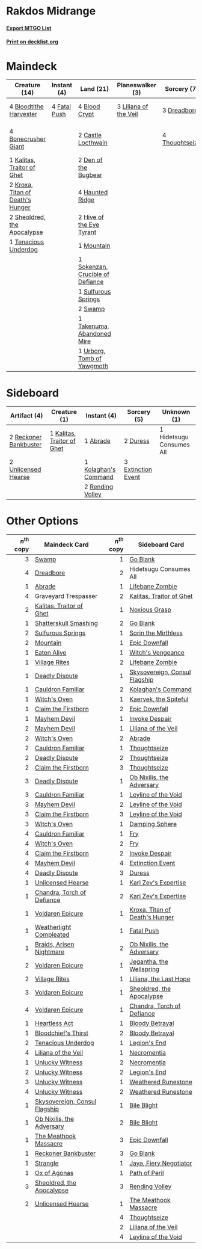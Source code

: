 # Rakdos Midrange

#### [Export MTGO List](../collection/Rakdos%20Midrange/Rakdos%20Midrange.txt)
#### [Print on decklist.org](http://decklist.org/?deckmain=4%09Blightstep%20Pathway%0A4%09Blood%20Crypt%0A4%09Bloodtithe%20Harvester%0A4%09Bonecrusher%20Giant%0A2%09Castle%20Locthwain%0A2%09Den%20of%20the%20Bugbear%0A3%09Dreadbore%0A4%09Fable%20of%20the%20Mirror-Breaker%0A4%09Fatal%20Push%0A3%09Graveyard%20Trespasser%0A4%09Haunted%20Ridge%0A2%09Hive%20of%20the%20Eye%20Tyrant%0A1%09Kalitas,%20Traitor%20of%20Ghet%0A2%09Kroxa,%20Titan%20of%20Death's%20Hunger%0A3%09Liliana%20of%20the%20Veil%0A1%09Mountain%0A2%09Sheoldred,%20the%20Apocalypse%0A1%09Sokenzan,%20Crucible%20of%20Defiance%0A1%09Sulfurous%20Springs%0A2%09Swamp%0A1%09Takenuma,%20Abandoned%20Mire%0A1%09Tenacious%20Underdog%0A4%09Thoughtseize%0A1%09Urborg,%20Tomb%20of%20Yawgmoth&deckside=1%09Abrade%0A2%09Duress%0A3%09Extinction%20Event%0A1%09Hidetsugu%20Consumes%20All%0A1%09Kalitas,%20Traitor%20of%20Ghet%0A1%09Kolaghan's%20Command%0A2%09Reckoner%20Bankbuster%0A2%09Rending%20Volley%0A2%09Unlicensed%20Hearse)
# Maindeck

|                                               Creature (14)                                               |                                      Instant (4)                                      |                                                 Land (21)                                                 |                                        Planeswalker (3)                                        |                                       Sorcery (7)                                       |        Unknown (11)         |
|-----------------------------------------------------------------------------------------------------------|---------------------------------------------------------------------------------------|-----------------------------------------------------------------------------------------------------------|------------------------------------------------------------------------------------------------|-----------------------------------------------------------------------------------------|-----------------------------|
|4 [Bloodtithe Harvester](http://gatherer.wizards.com/Pages/Card/Details.aspx?multiverseid=541102)          |4 [Fatal Push](http://gatherer.wizards.com/Pages/Card/Details.aspx?multiverseid=423724)|4 [Blood Crypt](http://gatherer.wizards.com/Pages/Card/Details.aspx?multiverseid=97102)                    |3 [Liliana of the Veil](http://gatherer.wizards.com/Pages/Card/Details.aspx?multiverseid=235597)|3 [Dreadbore](http://gatherer.wizards.com/Pages/Card/Details.aspx?multiverseid=430622)   |4 Blightstep Pathway         |
|4 [Bonecrusher Giant](http://gatherer.wizards.com/Pages/Card/Details.aspx?multiverseid=473077)             |                                                                                       |2 [Castle Locthwain](http://gatherer.wizards.com/Pages/Card/Details.aspx?multiverseid=473203)              |                                                                                                |4 [Thoughtseize](http://gatherer.wizards.com/Pages/Card/Details.aspx?multiverseid=438676)|4 Fable of the Mirror-Breaker|
|1 [Kalitas, Traitor of Ghet](http://gatherer.wizards.com/Pages/Card/Details.aspx?multiverseid=407596)      |                                                                                       |2 [Den of the Bugbear](http://gatherer.wizards.com/Pages/Card/Details.aspx?multiverseid=527541)            |                                                                                                |                                                                                         |3 Graveyard Trespasser       |
|2 [Kroxa, Titan of Death's Hunger](http://gatherer.wizards.com/Pages/Card/Details.aspx?multiverseid=476472)|                                                                                       |4 [Haunted Ridge](http://gatherer.wizards.com/Pages/Card/Details.aspx?multiverseid=535061)                 |                                                                                                |                                                                                         |                             |
|2 [Sheoldred, the Apocalypse](http://gatherer.wizards.com/Pages/Card/Details.aspx?multiverseid=574587)     |                                                                                       |2 [Hive of the Eye Tyrant](http://gatherer.wizards.com/Pages/Card/Details.aspx?multiverseid=527545)        |                                                                                                |                                                                                         |                             |
|1 [Tenacious Underdog](http://gatherer.wizards.com/Pages/Card/Details.aspx?multiverseid=555298)            |                                                                                       |1 [Mountain](http://gatherer.wizards.com/Pages/Card/Details.aspx?multiverseid=439859)                      |                                                                                                |                                                                                         |                             |
|                                                                                                           |                                                                                       |1 [Sokenzan, Crucible of Defiance](http://gatherer.wizards.com/Pages/Card/Details.aspx?multiverseid=548589)|                                                                                                |                                                                                         |                             |
|                                                                                                           |                                                                                       |1 [Sulfurous Springs](http://gatherer.wizards.com/Pages/Card/Details.aspx?multiverseid=129751)             |                                                                                                |                                                                                         |                             |
|                                                                                                           |                                                                                       |2 [Swamp](http://gatherer.wizards.com/Pages/Card/Details.aspx?multiverseid=439858)                         |                                                                                                |                                                                                         |                             |
|                                                                                                           |                                                                                       |1 [Takenuma, Abandoned Mire](http://gatherer.wizards.com/Pages/Card/Details.aspx?multiverseid=548591)      |                                                                                                |                                                                                         |                             |
|                                                                                                           |                                                                                       |1 [Urborg, Tomb of Yawgmoth](http://gatherer.wizards.com/Pages/Card/Details.aspx?multiverseid=383425)      |                                                                                                |                                                                                         |                             |


# Sideboard

|                                          Artifact (4)                                          |                                            Creature (1)                                             |                                          Instant (4)                                          |                                         Sorcery (5)                                         |      Unknown (1)       |
|------------------------------------------------------------------------------------------------|-----------------------------------------------------------------------------------------------------|-----------------------------------------------------------------------------------------------|---------------------------------------------------------------------------------------------|------------------------|
|2 [Reckoner Bankbuster](http://gatherer.wizards.com/Pages/Card/Details.aspx?multiverseid=548568)|1 [Kalitas, Traitor of Ghet](http://gatherer.wizards.com/Pages/Card/Details.aspx?multiverseid=407596)|1 [Abrade](http://gatherer.wizards.com/Pages/Card/Details.aspx?multiverseid=430772)            |2 [Duress](http://gatherer.wizards.com/Pages/Card/Details.aspx?multiverseid=14557)           |1 Hidetsugu Consumes All|
|2 [Unlicensed Hearse](http://gatherer.wizards.com/Pages/Card/Details.aspx?multiverseid=555447)  |                                                                                                     |1 [Kolaghan's Command](http://gatherer.wizards.com/Pages/Card/Details.aspx?multiverseid=394613)|3 [Extinction Event](http://gatherer.wizards.com/Pages/Card/Details.aspx?multiverseid=479608)|                        |
|                                                                                                |                                                                                                     |2 [Rending Volley](http://gatherer.wizards.com/Pages/Card/Details.aspx?multiverseid=394663)    |                                                                                             |                        |


# Other Options

|*n*<sup>th</sup> copy|                                             Maindeck Card                                              |*n*<sup>th</sup> copy|                                             Sideboard Card                                              |
|--------------------:|--------------------------------------------------------------------------------------------------------|--------------------:|---------------------------------------------------------------------------------------------------------|
|                    3|[Swamp](http://gatherer.wizards.com/Pages/Card/Details.aspx?multiverseid=439858)                        |                    1|[Go Blank](http://gatherer.wizards.com/Pages/Card/Details.aspx?multiverseid=513549)                      |
|                    4|[Dreadbore](http://gatherer.wizards.com/Pages/Card/Details.aspx?multiverseid=430622)                    |                    2|Hidetsugu Consumes All                                                                                   |
|                    1|[Abrade](http://gatherer.wizards.com/Pages/Card/Details.aspx?multiverseid=430772)                       |                    1|[Lifebane Zombie](http://gatherer.wizards.com/Pages/Card/Details.aspx?multiverseid=370723)               |
|                    4|Graveyard Trespasser                                                                                    |                    2|[Kalitas, Traitor of Ghet](http://gatherer.wizards.com/Pages/Card/Details.aspx?multiverseid=407596)      |
|                    2|[Kalitas, Traitor of Ghet](http://gatherer.wizards.com/Pages/Card/Details.aspx?multiverseid=407596)     |                    1|[Noxious Grasp](http://gatherer.wizards.com/Pages/Card/Details.aspx?multiverseid=466864)                 |
|                    1|[Shatterskull Smashing](http://gatherer.wizards.com/Pages/Card/Details.aspx?multiverseid=491802)        |                    2|[Go Blank](http://gatherer.wizards.com/Pages/Card/Details.aspx?multiverseid=513549)                      |
|                    2|[Sulfurous Springs](http://gatherer.wizards.com/Pages/Card/Details.aspx?multiverseid=129751)            |                    1|[Sorin the Mirthless](http://gatherer.wizards.com/Pages/Card/Details.aspx?multiverseid=540983)           |
|                    2|[Mountain](http://gatherer.wizards.com/Pages/Card/Details.aspx?multiverseid=439859)                     |                    1|[Epic Downfall](http://gatherer.wizards.com/Pages/Card/Details.aspx?multiverseid=473047)                 |
|                    1|[Eaten Alive](http://gatherer.wizards.com/Pages/Card/Details.aspx?multiverseid=534869)                  |                    1|[Witch's Vengeance](http://gatherer.wizards.com/Pages/Card/Details.aspx?multiverseid=473073)             |
|                    1|[Village Rites](http://gatherer.wizards.com/Pages/Card/Details.aspx?multiverseid=485449)                |                    2|[Lifebane Zombie](http://gatherer.wizards.com/Pages/Card/Details.aspx?multiverseid=370723)               |
|                    1|[Deadly Dispute](http://gatherer.wizards.com/Pages/Card/Details.aspx?multiverseid=527381)               |                    1|[Skysovereign, Consul Flagship](http://gatherer.wizards.com/Pages/Card/Details.aspx?multiverseid=417807) |
|                    1|[Cauldron Familiar](http://gatherer.wizards.com/Pages/Card/Details.aspx?multiverseid=473043)            |                    2|[Kolaghan's Command](http://gatherer.wizards.com/Pages/Card/Details.aspx?multiverseid=394613)            |
|                    1|[Witch's Oven](http://gatherer.wizards.com/Pages/Card/Details.aspx?multiverseid=473199)                 |                    1|[Kaervek, the Spiteful](http://gatherer.wizards.com/Pages/Card/Details.aspx?multiverseid=485429)         |
|                    1|[Claim the Firstborn](http://gatherer.wizards.com/Pages/Card/Details.aspx?multiverseid=473080)          |                    2|[Epic Downfall](http://gatherer.wizards.com/Pages/Card/Details.aspx?multiverseid=473047)                 |
|                    1|[Mayhem Devil](http://gatherer.wizards.com/Pages/Card/Details.aspx?multiverseid=461131)                 |                    1|[Invoke Despair](http://gatherer.wizards.com/Pages/Card/Details.aspx?multiverseid=548399)                |
|                    2|[Mayhem Devil](http://gatherer.wizards.com/Pages/Card/Details.aspx?multiverseid=461131)                 |                    1|[Liliana of the Veil](http://gatherer.wizards.com/Pages/Card/Details.aspx?multiverseid=235597)           |
|                    2|[Witch's Oven](http://gatherer.wizards.com/Pages/Card/Details.aspx?multiverseid=473199)                 |                    2|[Abrade](http://gatherer.wizards.com/Pages/Card/Details.aspx?multiverseid=430772)                        |
|                    2|[Cauldron Familiar](http://gatherer.wizards.com/Pages/Card/Details.aspx?multiverseid=473043)            |                    1|[Thoughtseize](http://gatherer.wizards.com/Pages/Card/Details.aspx?multiverseid=438676)                  |
|                    2|[Deadly Dispute](http://gatherer.wizards.com/Pages/Card/Details.aspx?multiverseid=527381)               |                    2|[Thoughtseize](http://gatherer.wizards.com/Pages/Card/Details.aspx?multiverseid=438676)                  |
|                    2|[Claim the Firstborn](http://gatherer.wizards.com/Pages/Card/Details.aspx?multiverseid=473080)          |                    3|[Thoughtseize](http://gatherer.wizards.com/Pages/Card/Details.aspx?multiverseid=438676)                  |
|                    3|[Deadly Dispute](http://gatherer.wizards.com/Pages/Card/Details.aspx?multiverseid=527381)               |                    1|[Ob Nixilis, the Adversary](http://gatherer.wizards.com/Pages/Card/Details.aspx?multiverseid=555407)     |
|                    3|[Cauldron Familiar](http://gatherer.wizards.com/Pages/Card/Details.aspx?multiverseid=473043)            |                    1|[Leyline of the Void](http://gatherer.wizards.com/Pages/Card/Details.aspx?multiverseid=107682)           |
|                    3|[Mayhem Devil](http://gatherer.wizards.com/Pages/Card/Details.aspx?multiverseid=461131)                 |                    2|[Leyline of the Void](http://gatherer.wizards.com/Pages/Card/Details.aspx?multiverseid=107682)           |
|                    3|[Claim the Firstborn](http://gatherer.wizards.com/Pages/Card/Details.aspx?multiverseid=473080)          |                    3|[Leyline of the Void](http://gatherer.wizards.com/Pages/Card/Details.aspx?multiverseid=107682)           |
|                    3|[Witch's Oven](http://gatherer.wizards.com/Pages/Card/Details.aspx?multiverseid=473199)                 |                    1|[Damping Sphere](http://gatherer.wizards.com/Pages/Card/Details.aspx?multiverseid=443101)                |
|                    4|[Cauldron Familiar](http://gatherer.wizards.com/Pages/Card/Details.aspx?multiverseid=473043)            |                    1|[Fry](http://gatherer.wizards.com/Pages/Card/Details.aspx?multiverseid=466894)                           |
|                    4|[Witch's Oven](http://gatherer.wizards.com/Pages/Card/Details.aspx?multiverseid=473199)                 |                    2|[Fry](http://gatherer.wizards.com/Pages/Card/Details.aspx?multiverseid=466894)                           |
|                    4|[Claim the Firstborn](http://gatherer.wizards.com/Pages/Card/Details.aspx?multiverseid=473080)          |                    2|[Invoke Despair](http://gatherer.wizards.com/Pages/Card/Details.aspx?multiverseid=548399)                |
|                    4|[Mayhem Devil](http://gatherer.wizards.com/Pages/Card/Details.aspx?multiverseid=461131)                 |                    4|[Extinction Event](http://gatherer.wizards.com/Pages/Card/Details.aspx?multiverseid=479608)              |
|                    4|[Deadly Dispute](http://gatherer.wizards.com/Pages/Card/Details.aspx?multiverseid=527381)               |                    3|[Duress](http://gatherer.wizards.com/Pages/Card/Details.aspx?multiverseid=14557)                         |
|                    1|[Unlicensed Hearse](http://gatherer.wizards.com/Pages/Card/Details.aspx?multiverseid=555447)            |                    1|[Kari Zev's Expertise](http://gatherer.wizards.com/Pages/Card/Details.aspx?multiverseid=423755)          |
|                    1|[Chandra, Torch of Defiance](http://gatherer.wizards.com/Pages/Card/Details.aspx?multiverseid=417683)   |                    2|[Kari Zev's Expertise](http://gatherer.wizards.com/Pages/Card/Details.aspx?multiverseid=423755)          |
|                    1|[Voldaren Epicure](http://gatherer.wizards.com/Pages/Card/Details.aspx?multiverseid=541041)             |                    1|[Kroxa, Titan of Death's Hunger](http://gatherer.wizards.com/Pages/Card/Details.aspx?multiverseid=476472)|
|                    1|[Weatherlight Compleated](http://gatherer.wizards.com/Pages/Card/Details.aspx?multiverseid=574722)      |                    1|[Fatal Push](http://gatherer.wizards.com/Pages/Card/Details.aspx?multiverseid=423724)                    |
|                    1|[Braids, Arisen Nightmare](http://gatherer.wizards.com/Pages/Card/Details.aspx?multiverseid=574564)     |                    2|[Ob Nixilis, the Adversary](http://gatherer.wizards.com/Pages/Card/Details.aspx?multiverseid=555407)     |
|                    2|[Voldaren Epicure](http://gatherer.wizards.com/Pages/Card/Details.aspx?multiverseid=541041)             |                    1|[Jegantha, the Wellspring](http://gatherer.wizards.com/Pages/Card/Details.aspx?multiverseid=479742)      |
|                    2|[Village Rites](http://gatherer.wizards.com/Pages/Card/Details.aspx?multiverseid=485449)                |                    1|[Liliana, the Last Hope](http://gatherer.wizards.com/Pages/Card/Details.aspx?multiverseid=414388)        |
|                    3|[Voldaren Epicure](http://gatherer.wizards.com/Pages/Card/Details.aspx?multiverseid=541041)             |                    1|[Sheoldred, the Apocalypse](http://gatherer.wizards.com/Pages/Card/Details.aspx?multiverseid=574587)     |
|                    4|[Voldaren Epicure](http://gatherer.wizards.com/Pages/Card/Details.aspx?multiverseid=541041)             |                    1|[Chandra, Torch of Defiance](http://gatherer.wizards.com/Pages/Card/Details.aspx?multiverseid=417683)    |
|                    1|[Heartless Act](http://gatherer.wizards.com/Pages/Card/Details.aspx?multiverseid=479611)                |                    1|[Bloody Betrayal](http://gatherer.wizards.com/Pages/Card/Details.aspx?multiverseid=541002)               |
|                    1|[Bloodchief's Thirst](http://gatherer.wizards.com/Pages/Card/Details.aspx?multiverseid=491729)          |                    2|[Bloody Betrayal](http://gatherer.wizards.com/Pages/Card/Details.aspx?multiverseid=541002)               |
|                    2|[Tenacious Underdog](http://gatherer.wizards.com/Pages/Card/Details.aspx?multiverseid=555298)           |                    1|[Legion's End](http://gatherer.wizards.com/Pages/Card/Details.aspx?multiverseid=466860)                  |
|                    4|[Liliana of the Veil](http://gatherer.wizards.com/Pages/Card/Details.aspx?multiverseid=235597)          |                    1|[Necromentia](http://gatherer.wizards.com/Pages/Card/Details.aspx?multiverseid=485439)                   |
|                    1|[Unlucky Witness](http://gatherer.wizards.com/Pages/Card/Details.aspx?multiverseid=555329)              |                    2|[Necromentia](http://gatherer.wizards.com/Pages/Card/Details.aspx?multiverseid=485439)                   |
|                    2|[Unlucky Witness](http://gatherer.wizards.com/Pages/Card/Details.aspx?multiverseid=555329)              |                    2|[Legion's End](http://gatherer.wizards.com/Pages/Card/Details.aspx?multiverseid=466860)                  |
|                    3|[Unlucky Witness](http://gatherer.wizards.com/Pages/Card/Details.aspx?multiverseid=555329)              |                    1|[Weathered Runestone](http://gatherer.wizards.com/Pages/Card/Details.aspx?multiverseid=503863)           |
|                    4|[Unlucky Witness](http://gatherer.wizards.com/Pages/Card/Details.aspx?multiverseid=555329)              |                    2|[Weathered Runestone](http://gatherer.wizards.com/Pages/Card/Details.aspx?multiverseid=503863)           |
|                    1|[Skysovereign, Consul Flagship](http://gatherer.wizards.com/Pages/Card/Details.aspx?multiverseid=417807)|                    1|[Bile Blight](http://gatherer.wizards.com/Pages/Card/Details.aspx?multiverseid=378433)                   |
|                    1|[Ob Nixilis, the Adversary](http://gatherer.wizards.com/Pages/Card/Details.aspx?multiverseid=555407)    |                    2|[Bile Blight](http://gatherer.wizards.com/Pages/Card/Details.aspx?multiverseid=378433)                   |
|                    1|[The Meathook Massacre](http://gatherer.wizards.com/Pages/Card/Details.aspx?multiverseid=534886)        |                    3|[Epic Downfall](http://gatherer.wizards.com/Pages/Card/Details.aspx?multiverseid=473047)                 |
|                    1|[Reckoner Bankbuster](http://gatherer.wizards.com/Pages/Card/Details.aspx?multiverseid=548568)          |                    3|[Go Blank](http://gatherer.wizards.com/Pages/Card/Details.aspx?multiverseid=513549)                      |
|                    1|[Strangle](http://gatherer.wizards.com/Pages/Card/Details.aspx?multiverseid=555326)                     |                    1|[Jaya, Fiery Negotiator](http://gatherer.wizards.com/Pages/Card/Details.aspx?multiverseid=574613)        |
|                    1|[Ox of Agonas](http://gatherer.wizards.com/Pages/Card/Details.aspx?multiverseid=476398)                 |                    1|[Path of Peril](http://gatherer.wizards.com/Pages/Card/Details.aspx?multiverseid=540974)                 |
|                    3|[Sheoldred, the Apocalypse](http://gatherer.wizards.com/Pages/Card/Details.aspx?multiverseid=574587)    |                    3|[Rending Volley](http://gatherer.wizards.com/Pages/Card/Details.aspx?multiverseid=394663)                |
|                    2|[Unlicensed Hearse](http://gatherer.wizards.com/Pages/Card/Details.aspx?multiverseid=555447)            |                    1|[The Meathook Massacre](http://gatherer.wizards.com/Pages/Card/Details.aspx?multiverseid=534886)         |
|                     |                                                                                                        |                    4|[Thoughtseize](http://gatherer.wizards.com/Pages/Card/Details.aspx?multiverseid=438676)                  |
|                     |                                                                                                        |                    2|[Liliana of the Veil](http://gatherer.wizards.com/Pages/Card/Details.aspx?multiverseid=235597)           |
|                     |                                                                                                        |                    4|[Leyline of the Void](http://gatherer.wizards.com/Pages/Card/Details.aspx?multiverseid=107682)           |

